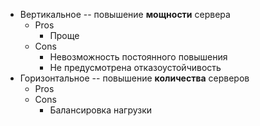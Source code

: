 
- Вертикальное -- повышение **мощности** сервера
	- Pros
		- Проще
	- Cons
		- Невозможность постоянного повышения
		- Не предусмотрена отказоустойчивость
- Горизонтальное -- повышение **количества** серверов
	- Pros
	- Cons
		- Балансировка нагрузки
